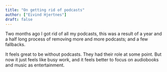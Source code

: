 ```yaml
---
title: "On getting rid of podcasts"
author: ["Eivind Hjertnes"]
draft: false
---
```


Two months ago I got rid of all my podcasts, this was a result of a year and a half long process of removing more and more podcasts; and a few fallbacks.

It feels great to be without podcasts. They had their role at some point. But now it just feels like busy work, and it feels better to focus on audiobooks and music as entertainment.
